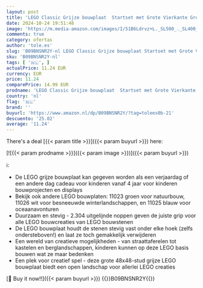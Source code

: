 ```yaml
---
layout: post
title: 'LEGO Classic Grijze bouwplaat  Startset met Grote Vierkante Grondplaat  Basis Constructie Speelgoed voor Kinderen  Cadeau voor Jongens en Meisjes 11024'
date: 2024-10-24 19:51:48
image: 'https://m.media-amazon.com/images/I/51B6Ldrvz+L._SL500_._SL400_.jpg'
comments: true
category: ofertas
author: 'tole.es'
slug: 'B09BNSNR2Y-nl LEGO Classic Grijze bouwplaat Startset met Grote Vierkante...'
sku: 'B09BNSNR2Y-nl'
tags: [ '🇳🇱', ]
actualPrice: 11.24 EUR
currency: EUR
price: 11.24
comparePrice: 14.99 EUR
prodname: 'LEGO Classic Grijze bouwplaat  Startset met Grote Vierkante Grondplaat  Basis Constructie Speelgoed voor Kinderen  Cadeau voor Jongens en Meisjes 11024'
country: 'nl'
flag: '🇳🇱'
brand: ''
buyurl: 'https://www.amazon.nl/dp/B09BNSNR2Y/?tag=tolees0b-21'
descuento: '25.02'
average: '11.24'
---
```


There's a deal [{{< param title >}}]({{< param buyurl >}})  here:

[![{{< param prodname >}}]({{< param image >}})]({{< param buyurl >}})

ℹ️:

- De LEGO grijze bouwplaat kan gegeven worden als een verjaardag of een andere dag cadeau voor kinderen vanaf 4 jaar voor kinderen bouwprojecten en displays
- Bekijk ook andere LEGO bouwplaten: 11023 groen voor natuurbouw, 11026 wit voor besneeuwde winterlandschappen, en 11025 blauw voor oceaanavonturen
- Duurzaam en stevig - 2.304 uitgelijnde noppen geven de juiste grip voor alle LEGO bouwcreaties van LEGO bouwstenen
- De LEGO bouwplaat houdt de stenen stevig vast onder elke hoek (zelfs ondersteboven!) en laat ze toch gemakkelijk verwijderen
- Een wereld van creatieve mogelijkheden - van straattaferelen tot kastelen en berglandschappen, kinderen kunnen op deze LEGO basis bouwen wat ze maar bedenken
- Een plek voor creatief spel - deze grote 48x48-stud grijze LEGO bouwplaat biedt een open landschap voor allerlei LEGO creaties

[🛒 Buy it now!!]({{< param buyurl >}})
{{<world>}}B09BNSNR2Y{{</world>}}
